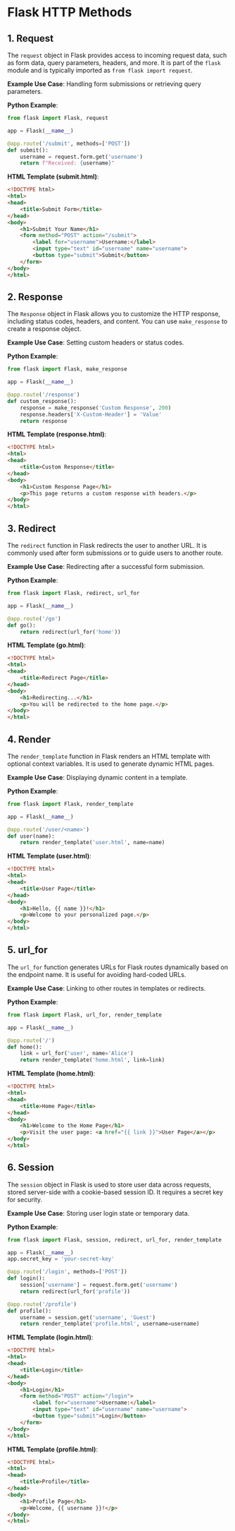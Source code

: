 # Flask HTTP Methods

## 1. Request

The `request` object in Flask provides access to incoming request data, such as form data, query parameters, headers, and more. It is part of the `flask` module and is typically imported as `from flask import request`.

**Example Use Case**: Handling form submissions or retrieving query parameters.

**Python Example**:

```python
from flask import Flask, request

app = Flask(__name__)

@app.route('/submit', methods=['POST'])
def submit():
    username = request.form.get('username')
    return f"Received: {username}"
```

**HTML Template (submit.html)**:

```html
<!DOCTYPE html>
<html>
<head>
    <title>Submit Form</title>
</head>
<body>
    <h1>Submit Your Name</h1>
    <form method="POST" action="/submit">
        <label for="username">Username:</label>
        <input type="text" id="username" name="username">
        <button type="submit">Submit</button>
    </form>
</body>
</html>
```

## 2. Response

The `Response` object in Flask allows you to customize the HTTP response, including status codes, headers, and content. You can use `make_response` to create a response object.

**Example Use Case**: Setting custom headers or status codes.

**Python Example**:

```python
from flask import Flask, make_response

app = Flask(__name__)

@app.route('/response')
def custom_response():
    response = make_response('Custom Response', 200)
    response.headers['X-Custom-Header'] = 'Value'
    return response
```

**HTML Template (response.html)**:

```html
<!DOCTYPE html>
<html>
<head>
    <title>Custom Response</title>
</head>
<body>
    <h1>Custom Response Page</h1>
    <p>This page returns a custom response with headers.</p>
</body>
</html>
```

## 3. Redirect

The `redirect` function in Flask redirects the user to another URL. It is commonly used after form submissions or to guide users to another route.

**Example Use Case**: Redirecting after a successful form submission.

**Python Example**:

```python
from flask import Flask, redirect, url_for

app = Flask(__name__)

@app.route('/go')
def go():
    return redirect(url_for('home'))
```

**HTML Template (go.html)**:

```html
<!DOCTYPE html>
<html>
<head>
    <title>Redirect Page</title>
</head>
<body>
    <h1>Redirecting...</h1>
    <p>You will be redirected to the home page.</p>
</body>
</html>
```

## 4. Render

The `render_template` function in Flask renders an HTML template with optional context variables. It is used to generate dynamic HTML pages.

**Example Use Case**: Displaying dynamic content in a template.

**Python Example**:

```python
from flask import Flask, render_template

app = Flask(__name__)

@app.route('/user/<name>')
def user(name):
    return render_template('user.html', name=name)
```

**HTML Template (user.html)**:

```html
<!DOCTYPE html>
<html>
<head>
    <title>User Page</title>
</head>
<body>
    <h1>Hello, {{ name }}!</h1>
    <p>Welcome to your personalized page.</p>
</body>
</html>
```

## 5. url_for

The `url_for` function generates URLs for Flask routes dynamically based on the endpoint name. It is useful for avoiding hard-coded URLs.

**Example Use Case**: Linking to other routes in templates or redirects.

**Python Example**:

```python
from flask import Flask, url_for, render_template

app = Flask(__name__)

@app.route('/')
def home():
    link = url_for('user', name='Alice')
    return render_template('home.html', link=link)
```

**HTML Template (home.html)**:

```html
<!DOCTYPE html>
<html>
<head>
    <title>Home Page</title>
</head>
<body>
    <h1>Welcome to the Home Page</h1>
    <p>Visit the user page: <a href="{{ link }}">User Page</a></p>
</body>
</html>
```

## 6. Session

The `session` object in Flask is used to store user data across requests, stored server-side with a cookie-based session ID. It requires a secret key for security.

**Example Use Case**: Storing user login state or temporary data.

**Python Example**:

```python
from flask import Flask, session, redirect, url_for, render_template

app = Flask(__name__)
app.secret_key = 'your-secret-key'

@app.route('/login', methods=['POST'])
def login():
    session['username'] = request.form.get('username')
    return redirect(url_for('profile'))

@app.route('/profile')
def profile():
    username = session.get('username', 'Guest')
    return render_template('profile.html', username=username)
```

**HTML Template (login.html)**:

```html
<!DOCTYPE html>
<html>
<head>
    <title>Login</title>
</head>
<body>
    <h1>Login</h1>
    <form method="POST" action="/login">
        <label for="username">Username:</label>
        <input type="text" id="username" name="username">
        <button type="submit">Login</button>
    </form>
</body>
</html>
```

**HTML Template (profile.html)**:

```html
<!DOCTYPE html>
<html>
<head>
    <title>Profile</title>
</head>
<body>
    <h1>Profile Page</h1>
    <p>Welcome, {{ username }}!</p>
</body>
</html>
```